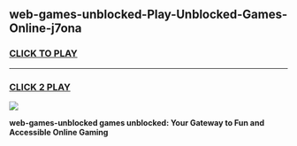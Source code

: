 
## web-games-unblocked-Play-Unblocked-Games-Online-j7ona
<h3>
<a href="https://premium76.site?title=web-games-unblocked&ref=25A">CLICK TO PLAY</a></h3>
<hr>

<h3>
<a href="https://premium76.site?title=web-games-unblocked&ref=25A">CLICK 2 PLAY</a>
  
</h3>

<a href="https://premium76.site?title=web-games-unblocked&ref=25A"><img src="https://clearcache.store/games.png"></a>


**web-games-unblocked games unblocked: Your Gateway to Fun and Accessible Online Gaming**
